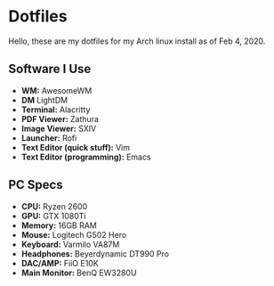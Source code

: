 # Dotfiles

Hello, these are my dotfiles for my Arch linux install as of Feb 4, 2020. 

## Software I Use
* **WM:** AwesomeWM
* **DM** LightDM
* **Terminal:** Alacritty
* **PDF Viewer:** Zathura
* **Image Viewer:** SXIV
* **Launcher:** Rofi
* **Text Editor (quick stuff):** Vim
* **Text Editor (programming):** Emacs

## PC Specs
* **CPU:** Ryzen 2600
* **GPU:** GTX 1080Ti
* **Memory:** 16GB RAM
* **Mouse:** Logitech G502 Hero
* **Keyboard:** Varmilo VA87M
* **Headphones:** Beyerdynamic DT990 Pro
* **DAC/AMP:** FiiO E10K
* **Main Monitor:** BenQ EW3280U


    
